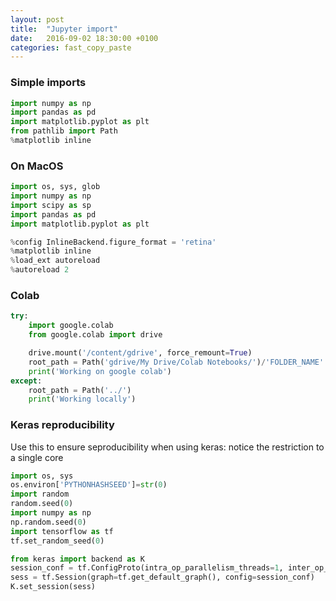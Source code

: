 ```yaml
---
layout: post
title:  "Jupyter import"
date:   2016-09-02 18:30:00 +0100
categories: fast_copy_paste
---
```


### Simple imports
```python
import numpy as np
import pandas as pd
import matplotlib.pyplot as plt
from pathlib import Path
%matplotlib inline
```

### On MacOS
```python
import os, sys, glob
import numpy as np
import scipy as sp
import pandas as pd
import matplotlib.pyplot as plt

%config InlineBackend.figure_format = 'retina'
%matplotlib inline
%load_ext autoreload
%autoreload 2
```

### Colab
```python
try:
    import google.colab
    from google.colab import drive

    drive.mount('/content/gdrive', force_remount=True)
    root_path = Path('gdrive/My Drive/Colab Notebooks/')/'FOLDER_NAME'
    print('Working on google colab')
except:
    root_path = Path('../')
    print('Working locally')
```

### Keras reproducibility
Use this to ensure seproducibility when using keras: notice the restriction to a single core
```python
import os, sys
os.environ['PYTHONHASHSEED']=str(0)
import random
random.seed(0)
import numpy as np
np.random.seed(0)
import tensorflow as tf
tf.set_random_seed(0)

from keras import backend as K
session_conf = tf.ConfigProto(intra_op_parallelism_threads=1, inter_op_parallelism_threads=1)
sess = tf.Session(graph=tf.get_default_graph(), config=session_conf)
K.set_session(sess)
```

